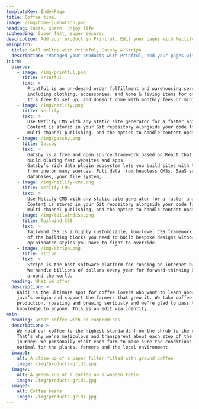 ```yaml
---
templateKey: IndexPage
title: Coffee time.
image: /img/home-jumbotron.png
heading: Taste. Share. Enjoy life.
subheading: Super fast, super secure.
description: Add your product in Printful. Edit your pages with Netlify CMS. Generate a super fast static website with Gatsby. Buy securely with Stripe Checkout.
mainpitch:
  title: Sell online with Printful, Gatsby & Stripe
  description: "Managed your products with Prinftul, and your pages with Netlify CMS"
intro:
  blurbs:
    - image: /img/printful.png
      title: Printful
      text: >
        Printful is an on-demand order fulfillment and warehousing service that fulfills and ships products 
        including clothing, accessories, and home & living items for online businesses.
        It’s free to set up, and doesn’t come with monthly fees or minimum order requirements. 
    - image: /img/netlify.png
      title: Netlify
      text: >
        Use Netlify CMS with any static site generator for a faster and more flexible web project.
        Content is stored in your Git repository alongside your code for easier versioning, 
        multi-channel publishing, and the option to handle content updates directly in Git.
    - image: /img/gatsby.png
      title: Gatsby
      text: >
        Gatsby is a free and open source framework based on React that helps developers 
        build blazing fast websites and apps.
        Gatsby’s rich data plugin ecosystem lets you build sites with the data you want, 
        from one or many sources: Pull data from headless CMSs, SaaS services, APIs, 
        databases, your file system, ...
    - image: /img/netlify-cms.png
      title: Netlify CMS
      text: >
        Use Netlify CMS with any static site generator for a faster and more flexible web project.
        Content is stored in your Git repository alongside your code for easier versioning, 
        multi-channel publishing, and the option to handle content updates directly in Git.
    - image: /img/tailwindcss.png
      title: Tailwind CSS
      text: >
        Tailwind CSS is a highly customizable, low-level CSS framework that gives you all
        of the building blocks you need to build bespoke designs without any annoying 
        opinionated styles you have to fight to override.
    - image: /img/stripe.png
      title: Stripe
      text: >
        Stripe is the best software platform for running an internet business. 
        We handle billions of dollars every year for forward-thinking businesses 
        around the world.
  heading: What we offer
  description: >
    Kaldi is the ultimate spot for coffee lovers who want to learn about their
    java’s origin and support the farmers that grew it. We take coffee
    production, roasting and brewing seriously and we’re glad to pass that
    knowledge to anyone. This is an edit via identity...
main:
  heading: Great coffee with no compromises
  description: >
    We hold our coffee to the highest standards from the shrub to the cup.
    That’s why we’re meticulous and transparent about each step of the coffee’s
    journey. We personally visit each farm to make sure the conditions are
    optimal for the plants, farmers and the local environment.
  image1:
    alt: A close-up of a paper filter filled with ground coffee
    image: /img/products-grid3.jpg
  image2:
    alt: A green cup of a coffee on a wooden table
    image: /img/products-grid2.jpg
  image3:
    alt: Coffee beans
    image: /img/products-grid1.jpg
---
```

